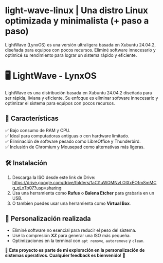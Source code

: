 # light-wave-linux | Una distro Linux optimizada y minimalista (+ paso a paso)
LightWave (LynxOS) es una versión ultraligera basada en Xubuntu 24.04.2, diseñada para equipos con pocos recursos. Eliminé software innecesario y optimicé su rendimiento para lograr un sistema rápido y eficiente.

# 🖥️ LightWave - LynxOS  

LightWave es una distribución basada en Xubuntu 24.04.2 diseñada para ser rápida, liviana y eficiente. Su enfoque es eliminar software innecesario y optimizar el sistema para equipos con pocos recursos.  

## 🚀 Características  
✅ Bajo consumo de RAM y CPU.  
✅ Ideal para computadoras antiguas o con hardware limitado.  
✅ Eliminación de software pesado como LibreOffice y Thunderbird.  
✅ Inclusión de Chromium y Mousepad como alternativas más ligeras.  

## 🛠 Instalación  
1. Descarga la ISO desde este link de Drive: https://drive.google.com/drive/folders/1aCl1uWOMNyLOIXxEOfmSmMCg_qLxTp07?usp=sharing
2. Usa una herramienta como **Rufus** o **Balena Etcher** para grabarla en un USB.  
3. O tambien puedes usar una herramienta como **Virtual Box**.  

## 🔧 Personalización realizada  
- Eliminé software no esencial para reducir el peso del sistema.  
- Usé la compresión **XZ** para generar una ISO más pequeña.  
- Optimizaciones en la terminal con `apt remove`, `autoremove` y `clean`.  

📌 **Este proyecto es parte de mi exploración en la personalización de sistemas operativos. Cualquier feedback es bienvenido! 🚀**  
